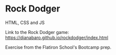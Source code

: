 # Rock Dodger

HTML, CSS and JS

Link to the Rock Dodger game: https://dianabaro.github.io/rockdodger/index.html

Exercise from the Flatiron School's Bootcamp prep.
